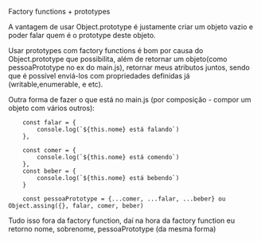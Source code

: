 Factory functions +  prototypes
 
 A vantagem de usar Object.prototype é justamente criar um objeto vazio e poder falar quem é o prototype deste objeto.

 Usar prototypes com factory functions é bom por causa do Object.prototype que possibilita, além de retornar um objeto(como pessoaPrototype no ex do main.js), retornar meus atributos juntos, sendo que é possível enviá-los com propriedades definidas já (writable,enumerable, e etc).

 Outra forma de fazer o que está no main.js (por composição - compor um objeto com vários outros):

        const falar = {
            console.log(`${this.nome} está falando`)
        },

        const comer = {
            console.log(`${this.nome} está comendo`)
        },
        const beber = {
            console.log(`${this.nome} está bebendo`)
        }

        const pessoaPrototype = {...comer, ...falar, ...beber} ou Object.assing({}, falar, comer, beber)

Tudo isso fora da factory function, daí na hora da factory function eu retorno nome, sobrenome, pessoaPrototype (da mesma forma)